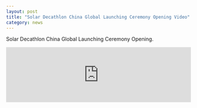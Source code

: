 ```yaml
---
layout: post
title: "Solar Decathlon China Global Launching Ceremony Opening Video"
category: news
---
```


Solar Decathlon China Global Launching Ceremony Opening.

<iframe frameborder="0" width="100%" height="auto" src="https://v.qq.com/iframe/player.html?vid=n0198ouaiqf&tiny=0&auto=0" allowfullscreen></iframe>